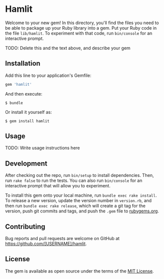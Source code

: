 # Hamlit

Welcome to your new gem! In this directory, you'll find the files you need to be able to package up your Ruby library into a gem. Put your Ruby code in the file `lib/hamlit`. To experiment with that code, run `bin/console` for an interactive prompt.

TODO: Delete this and the text above, and describe your gem

## Installation

Add this line to your application's Gemfile:

```ruby
gem 'hamlit'
```

And then execute:

    $ bundle

Or install it yourself as:

    $ gem install hamlit

## Usage

TODO: Write usage instructions here

## Development

After checking out the repo, run `bin/setup` to install dependencies. Then, run `rake false` to run the tests. You can also run `bin/console` for an interactive prompt that will allow you to experiment.

To install this gem onto your local machine, run `bundle exec rake install`. To release a new version, update the version number in `version.rb`, and then run `bundle exec rake release`, which will create a git tag for the version, push git commits and tags, and push the `.gem` file to [rubygems.org](https://rubygems.org).

## Contributing

Bug reports and pull requests are welcome on GitHub at https://github.com/[USERNAME]/hamlit.


## License

The gem is available as open source under the terms of the [MIT License](http://opensource.org/licenses/MIT).

